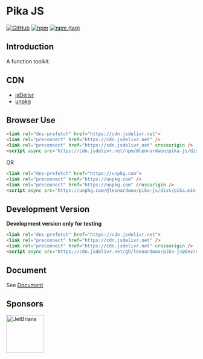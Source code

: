 # Pika JS

[![GitHub](https://img.shields.io/github/license/leonardwoo/pika-js?style=flat-square)](https://github.com/leonardwoo/pika-js/blob/main/LICENSE)
[![npm](https://img.shields.io/npm/dt/@leonardwoo/pika-js?style=flat-square)](https://srl.cx/fZlMml7f)
[![npm (tag)](https://img.shields.io/npm/v/@leonardwoo/pika-js/latest?style=flat-square)](https://srl.cx/fZlMml7f)

## Introduction

A function toolkit.

## CDN

- [jsDelivr](https://www.jsdelivr.com/package/npm/@leonardwoo/pika-js)
- [unpkg](https://unpkg.com/@leonardwoo/pika-js)

## Browser Use

```html
<link rel="dns-prefetch" href="https://cdn.jsdelivr.net">
<link rel="preconnect" href="https://cdn.jsdelivr.net" />
<link rel="preconnect" href="https://cdn.jsdelivr.net" crossorigin />
<script async src="https://cdn.jsdelivr.net/npm/@leonardwoo/pika-js/dist/pika.min.js"></script>
```

OR

```html
<link rel="dns-prefetch" href="https://unpkg.com">
<link rel="preconnect" href="https://unpkg.com" />
<link rel="preconnect" href="https://unpkg.com" crossorigin />
<script async src="https://unpkg.com/@leonardwoo/pika-js/dist/pika.min.js"></script>
```

## Development Version

**Development version only for testing**

```html
<link rel="dns-prefetch" href="https://cdn.jsdelivr.net">
<link rel="preconnect" href="https://cdn.jsdelivr.net" />
<link rel="preconnect" href="https://cdn.jsdelivr.net" crossorigin />
<script async src="https://cdn.jsdelivr.net/gh/leonardwoo/pika-js@dev/dist/pika.min.js"></script>
```

## Document

See [Document](DOCUMENT.md)

## Sponsors

<a href="https://www.jetbrains.com/" target="_blank"><img src="https://seppiko.org/images/jetbrains.png" alt="JetBrians" width="100px" /></a>
